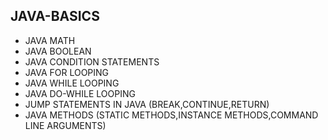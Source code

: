 ## JAVA-BASICS
* JAVA MATH  
* JAVA BOOLEAN 
* JAVA CONDITION STATEMENTS  
* JAVA FOR LOOPING  
* JAVA WHILE LOOPING  
* JAVA DO-WHILE LOOPING 
* JUMP STATEMENTS IN JAVA (BREAK,CONTINUE,RETURN)
* JAVA METHODS (STATIC METHODS,INSTANCE METHODS,COMMAND LINE ARGUMENTS)
  
